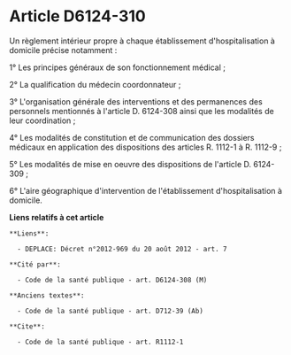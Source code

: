 # Article D6124-310

Un règlement intérieur propre à chaque établissement d'hospitalisation à domicile précise notamment : 

1° Les principes généraux de son fonctionnement médical ; 

2° La qualification du médecin coordonnateur ; 

3° L'organisation générale des interventions et des permanences des personnels mentionnés à l'article D. 6124-308 ainsi que
les modalités de leur coordination ; 

4° Les modalités de constitution et de communication des dossiers médicaux en application des dispositions des articles R.
1112-1 à R. 1112-9 ; 

5° Les modalités de mise en oeuvre des dispositions de l'article D. 6124-309 ; 

6° L'aire géographique d'intervention de l'établissement d'hospitalisation à domicile.

**Liens relatifs à cet article**

	**Liens**:

	  - DEPLACE: Décret n°2012-969 du 20 août 2012 - art. 7

	**Cité par**:

	  - Code de la santé publique - art. D6124-308 (M)

	**Anciens textes**:

	  - Code de la santé publique - art. D712-39 (Ab)

	**Cite**:

	  - Code de la santé publique - art. R1112-1
